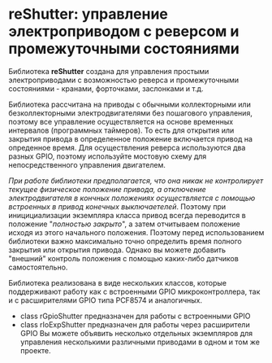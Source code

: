 # reShutter: управление электроприводом с реверсом и промежуточными состояниями

Библиотека **reShutter** создана для управления простыми электроприводами с возможностью реверса и промежуточными состояниями - кранами, форточками, заслонками и т.д. 

Библиотека рассчитана на приводы с обычными коллекторными или безколлекторными электродвигателями без пошагового управления, поэтому все управление осуществляется на основе временных интервалов (программных таймеров). То есть для открытия или закрытия привода в определенное положение включается привод на опреденное время. Для осуществления реверса используются два разных GPIO, поэтому используйте мостовую схему для непосредственного управления двигателем. 

_При работе библиотеки предполагается, что она никак не контролирует текущее физическое положение привода, а отключение электродвигателя в кончных положениях осуществляется с помощью встроенных в привод конечных выключаетелей_. Поэтому при иницициализации экземпляра класса привод всегда переводится в положение "_полностью закрыто_", а затем отчитываем положение исходя из этого начального положения. Поэтому перед использованием библиотеки важно максимально точно определить время полного закрытия или открытия привода. Однако вы можете добавить "внешний" контроль положения с помощью каких-либо датчиков самостоятельно.

Библиотека реализована в виде нескольких классов, которые поддерживают работу как с встроенными GPIO микроконтроллера, так и с расширителями GPIO типа PCF8574 и аналогичных. 
- class rGpioShutter предназначен для работы с встроенными GPIO
- class rIoExpShutter предназначен для работы через расширители GPIO
Вы можете объявить несколько отдельных экземпляров для управления несколькими различными приводами в одном и том же проекте.
